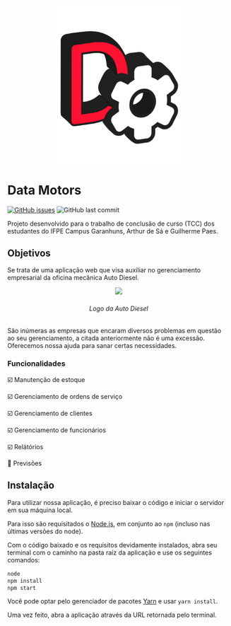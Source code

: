 <div align="center">
  <img src="/public/img/datamotors-icon-red.svg" width="300px" align="center"/>
</div>

# Data Motors
[![GitHub issues](https://img.shields.io/github/issues/ruhtra5000/DataMotors)](https://github.com/ruhtra5000/DataMotors/issues) ![GitHub last commit](https://img.shields.io/github/last-commit/ruhtra5000/datamotors)

Projeto desenvolvido para o trabalho de conclusão de curso (TCC) dos estudantes do IFPE Campus Garanhuns, Arthur de Sá e Guilherme Paes.


## Objetivos
Se trata de uma aplicação web que visa auxiliar no gerenciamento empresarial da oficina mecânica Auto Diesel.

<div align="center">
  <img src="https://media.discordapp.net/attachments/874920387958419476/918764388335357962/WhatsApp_Image_2021-11-09_at_15.49.43_4.jpeg?width=676&height=676" height="300px"/>
  <h6>Logo da Auto Diesel</h6>
</div>

São inúmeras as empresas que encaram diversos problemas em questão ao seu gerenciamento, a citada anteriormente não é uma excessão. Oferecemos nossa ajuda para sanar certas  necessidades.

### Funcionalidades
<p>☑️ Manutenção de estoque</p>
<p>☑️ Gerenciamento de ordens de serviço</p>
<p>☑️ Gerenciamento de clientes</p>
<p>☑️ Gerenciamento de funcionários</p>
<p>☑️ Relátórios</p>
<p>🔲 Previsões</p>

## Instalação
Para utilizar nossa aplicação, é preciso baixar o código e iniciar o servidor em sua máquina local.

Para isso são requisitados o [Node.js](https://nodejs.org/pt-br/download/), em conjunto ao `npm` (incluso nas últimas versões do node).

Com o código baixado e os requisitos devidamente instalados, abra seu terminal com o caminho na pasta raíz da aplicação e use os seguintes comandos:
```
node
npm install
npm start
```
Você pode optar pelo gerenciador de pacotes [Yarn](https://classic.yarnpkg.com/lang/en/docs/install/#windows-stable) e usar `yarn install`.

Uma vez feito, abra a aplicação através da URL retornada pelo terminal.

